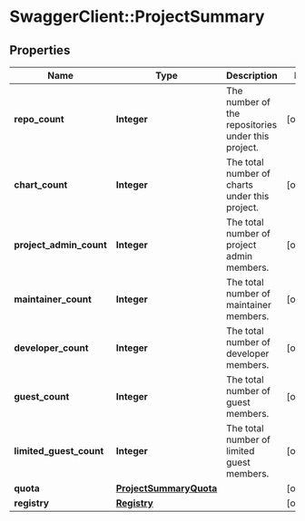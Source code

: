 # SwaggerClient::ProjectSummary

## Properties
Name | Type | Description | Notes
------------ | ------------- | ------------- | -------------
**repo_count** | **Integer** | The number of the repositories under this project. | [optional] 
**chart_count** | **Integer** | The total number of charts under this project. | [optional] 
**project_admin_count** | **Integer** | The total number of project admin members. | [optional] 
**maintainer_count** | **Integer** | The total number of maintainer members. | [optional] 
**developer_count** | **Integer** | The total number of developer members. | [optional] 
**guest_count** | **Integer** | The total number of guest members. | [optional] 
**limited_guest_count** | **Integer** | The total number of limited guest members. | [optional] 
**quota** | [**ProjectSummaryQuota**](ProjectSummaryQuota.md) |  | [optional] 
**registry** | [**Registry**](Registry.md) |  | [optional] 


